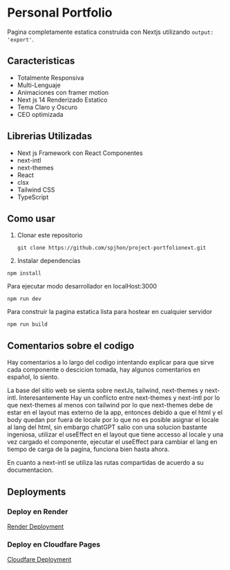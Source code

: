 # Personal Portfolio

Pagina completamente estatica construida con Nextjs utilizando `output: 'export'`.

## Caracteristicas

- Totalmente Responsiva
- Multi-Lenguaje
- Animaciones con framer motion
- Next js 14 Renderizado Estatico
- Tema Claro y Oscuro
- CEO optimizada

## Librerias Utilizadas

- Next js Framework con React Componentes
- next-intl
- next-themes
- React
- clsx
- Tailwind CSS
- TypeScript

## Como usar

1. Clonar este repositorio

    `git clone https://github.com/spjhon/project-portfolionext.git`

2. Instalar dependencias

`npm install`

Para ejecutar modo desarrollador en localHost:3000

`npm run dev`

Para construir la pagina estatica lista para hostear en cualquier servidor

`npm run build`

## Comentarios sobre el codigo

Hay comentarios a lo largo del codigo intentando explicar para que sirve cada componente o descicion tomada, hay algunos comentarios en español, lo siento.

La base del sitio web se sienta sobre nextJs, tailwind, next-themes y next-intl. Interesantemente Hay un conflicto entre next-themes y next-intl por lo que next-themes al menos con tailwind  por lo que next-themes debe de
estar en el layout mas externo de la app, entonces debido a que el html y el body quedan por fuera de locale por lo que no es posible
asignar el locale al lang del html, sin embargo chatGPT salio con una solucion bastante ingeniosa, utilizar el useEffect en el
layout que tiene accesso al locale y una vez cargado el componente, ejecutar el useEffect para cambiar el lang en tiempo de carga
de la pagina, funciona bien hasta ahora.

En cuanto a next-intl se utiliza las rutas compartidas de acuerdo a su documentacion.

## Deployments

### Deploy en Render

[Render Deployment](https://camiloportfolio-nosc.onrender.com)

### Deploy en Cloudfare Pages

[Cloudfare Deployment](project-portfolionext.pages.dev)
